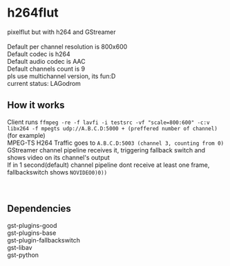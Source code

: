 # h264flut

pixelflut but with h264 and GStreamer<br><br>
Default per channel resolution is 800x600<br>
Default codec is h264<br>
Default audio codec is AAC<br>
Default channels count is 9<br>
pls use multichannel version, its fun:D
<br>
current status: LAGodrom

## How it works<br>

Client runs `ffmpeg -re -f lavfi -i testsrc -vf "scale=800:600" -c:v libx264 -f mpegts udp://A.B.C.D:5000 + (preffered number of channel)` (for example)<br>
MPEG-TS H264 Traffic goes to `A.B.C.D:5003 (channel 3, counting from 0)`<br>
GStreamer channel pipeline receives it, triggering fallback switch and shows video on its channel's output<br>
If in 1 second(default) channel pipeline dont receive at least one frame, fallbackswitch shows `NOVIDEO0)0))`<br><br>
<br>

## Dependencies

gst-plugins-good<br>
gst-plugins-base<br>
gst-plugin-fallbackswitch<br>
gst-libav<br>
gst-python

